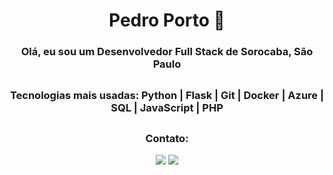 <h1 align="center">Pedro Porto 👋</h1>
<h3 align="center">Olá, eu sou um Desenvolvedor Full Stack de Sorocaba, São Paulo</h3>

## <h3 align="center">Tecnologias mais usadas: Python | Flask | Git | Docker | Azure | SQL | JavaScript | PHP</h3>

## <h3 align="center">Contato:</h3>
<p align="center">
  <a href="mailto:portopdr@gmail.com" alt="Gmail">
  <img src="https://img.shields.io/badge/-Gmail-FF0000?style=flat-square&labelColor=FF0000&logo=gmail&logoColor=white&link=portopdr@gmail.com" /></a>

  <a href="https://www.linkedin.com/in/opedroporto/" alt="LinkedIn">
  <img src="https://img.shields.io/badge/-Linkedin-0e76a8?style=flat-square&logo=Linkedin&logoColor=white&link=https://www.linkedin.com/in/opedroporto" /></a>
</p>

